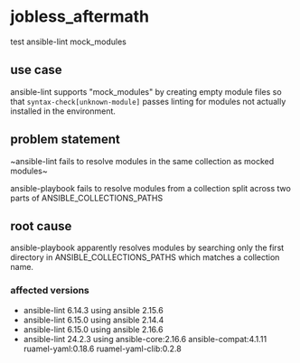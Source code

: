 # jobless_aftermath
test ansible-lint mock_modules

## use case
ansible-lint supports "mock_modules" by creating empty module files so that `syntax-check[unknown-module]` passes linting for modules not actually installed in the environment.

## problem statement
~ansible-lint fails to resolve modules in the same collection as mocked modules~

ansible-playbook fails to resolve modules from a collection split across two parts of ANSIBLE_COLLECTIONS_PATHS

## root cause
ansible-playbook apparently resolves modules by searching only the first directory in ANSIBLE_COLLECTIONS_PATHS which matches a collection name.

### affected versions
* ansible-lint 6.14.3 using ansible 2.15.6
* ansible-lint 6.15.0 using ansible 2.14.4
* ansible-lint 6.15.0 using ansible 2.16.6
* ansible-lint 24.2.3 using ansible-core:2.16.6 ansible-compat:4.1.11 ruamel-yaml:0.18.6 ruamel-yaml-clib:0.2.8
